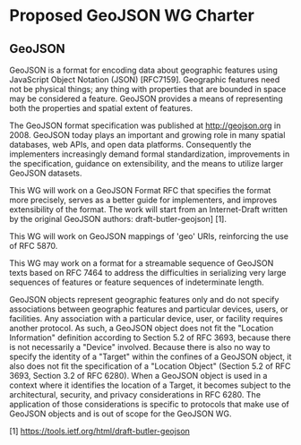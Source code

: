 Proposed GeoJSON WG Charter
===========================

GeoJSON
-------

GeoJSON is a format for encoding data about geographic features using
JavaScript Object Notation (JSON) [RFC7159]. Geographic features need not be
physical things; any thing with properties that are bounded in space may be
considered a feature. GeoJSON provides a means of representing both the
properties and spatial extent of features.

The GeoJSON format specification was published at http://geojson.org in 2008.
GeoJSON today plays an important and growing role in many spatial databases,
web APIs, and open data platforms. Consequently the implementers increasingly
demand formal standardization, improvements in the specification, guidance
on extensibility, and the means to utilize larger GeoJSON datasets.

This WG will work on a GeoJSON Format RFC that specifies the format more
precisely, serves as a better guide for implementers, and improves
extensibility of the format. The work will start from an Internet-Draft written
by the original GeoJSON authors: draft-butler-geojson] [1].

This WG will work on GeoJSON mappings of 'geo' URIs, reinforcing the use of
RFC 5870.

This WG may work on a format for a streamable sequence of GeoJSON texts based
on RFC 7464 to address the difficulties in serializing very large sequences of
features or feature sequences of indeterminate length.

GeoJSON objects represent geographic features only and do not specify
associations between geographic features and particular devices, users, or
facilities. Any association with a particular device, user, or facility
requires another protocol. As such, a GeoJSON object does not fit the "Location
Information" definition according to Section 5.2 of RFC 3693, because there is
not necessarily a "Device" involved. Because there is also no way to specify
the identity of a "Target" within the confines of a GeoJSON object, it also
does not fit the specification of a "Location Object" (Section 5.2 of RFC 3693,
Section 3.2 of RFC 6280). When a GeoJSON object is used in a context where it
identifies the location of a Target, it becomes subject to the architectural,
security, and privacy considerations in RFC 6280. The application of those
considerations is specific to protocols that make use of GeoJSON objects and is
out of scope for the GeoJSON WG.

[1] https://tools.ietf.org/html/draft-butler-geojson
